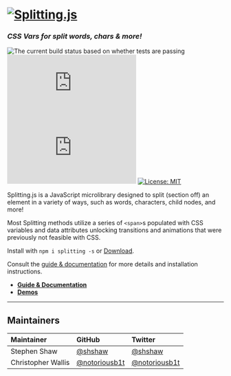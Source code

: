 # [<img src="https://splitting.js.org/splitting.gif" alt="Splitting.js" style="max-width: 100%; height:auto" />](https://splitting.js.org)

### _CSS Vars for split words, chars & more!_

![The current build status based on whether tests are passing](https://api.travis-ci.org/shshaw/Splitting.svg?branch=1.0.0)
![The Uncompressed size of Splitting](http://img.badgesize.io/https://unpkg.com/splitting/dist/splitting.min.js?label=Minified%20Size)
![The GZIP size of Splitting](http://img.badgesize.io/https://unpkg.com/splitting/dist/splitting.min.js?compression=gzip&label=GZIP%20Size)
[![License: MIT](https://img.shields.io/badge/License-MIT-blue.svg)](https://opensource.org/licenses/MIT)

Splitting.js is a JavaScript microlibrary designed to split (section off) an element in a variety of ways, such as words, characters, child nodes, and more!

Most Splitting methods utilize a series of `<span>`s populated with CSS variables and data attributes unlocking transitions and animations that were previously not feasible with CSS.

Install with `npm i splitting -s` or [Download](https://github.com/shshaw/Splitting/archive/master.zip).

Consult the [guide & documentation](https://splitting.js.org/guide.html) for more details and installation instructions.

- [**Guide & Documentation**](https://splitting.js.org/guide.html)
- [**Demos**](https://codepen.io/collection/43588e4b7beaaf25ede7e38e61441e54/)

---

## Maintainers

| Maintainer | GitHub | Twitter |
| :- | :- | :- |
| Stephen Shaw | [@shshaw]() | [@shshaw]() |
| Christopher Wallis | [@notoriousb1t]() | [@notoriousb1t]() |
